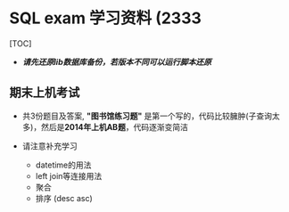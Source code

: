 # SQL exam 学习资料  (2333

[TOC]
* ***请先还原lib数据库备份，若版本不同可以运行脚本还原***

## 期末上机考试

* 共3份题目及答案, **"图书馆练习题"** 是第一个写的，代码比较臃肿(子查询太多)，然后是**2014年上机AB题**，代码逐渐变简洁

* 请注意补充学习
  * datetime的用法
  * left join等连接用法
  * 聚合
  * 排序 (desc asc)
